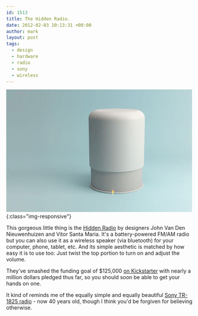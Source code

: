 ```yaml
---
id: 1513
title: The Hidden Radio.
date: 2012-02-03 10:13:31 +00:00
author: mark
layout: post
tags:
  - design
  - hardware
  - radio
  - sony
  - wireless
---
```

![Hidden Radio](/images/fromwp/2012/02/hiddenradio1.jpg){:class="img-responsive"}

This gorgeous little thing is the [Hidden Radio](http://hiddenradiodesign.com/) by designers John Van Den Nieuwenhuizen and Vitor Santa Maria. It's a battery-powered FM/AM radio but you can also use it as a wireless speaker (via bluetooth) for your computer, phone, tablet, etc. And its simple aesthetic is matched by how easy it is to use too: Just twist the top portion to turn on and adjust the volume.

They've smashed the funding goal of $125,000 [on Kickstarter](http://www.kickstarter.com/projects/2107726947/hidden-radio-and-bluetooth-speaker) with nearly a million dollars pledged thus far, so you should soon be able to get your hands on one.

It kind of reminds me of the equally simple and equally beautiful [Sony TR-1825 radio](http://www.core77.com/blog/consumer_product/sexy_simple_sony_the_tr-1825_radio_21191.asp) - now 40 years old, though I think you'd be forgiven for believing otherwise.
